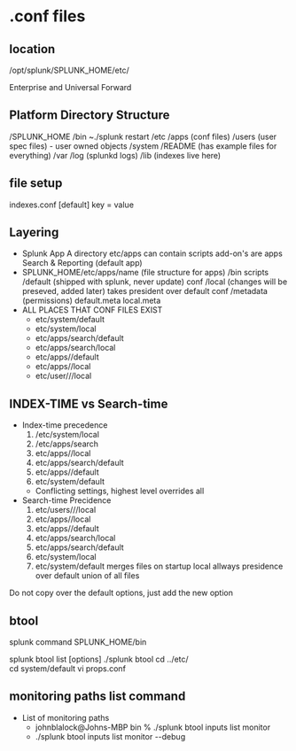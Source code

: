 # .conf files

## location
/opt/splunk/SPLUNK_HOME/etc/

Enterprise and Universal Forward

## Platform Directory Structure

/SPLUNK_HOME
/bin ~./splunk restart
/etc
    /apps (conf files)
    /users (user spec files)
        - user owned objects
    /system
        /README (has example files for everything)
    /var
        /log (splunkd logs)
        /lib (indexes live here)

## file setup
indexes.conf
[default]
key = value

## Layering
- Splunk App
    A directory etc/apps
    can contain scripts
    add-on's are apps 
    Search & Reporting (default app)
- SPLUNK_HOME/etc/apps/name  (file structure for apps)
    /bin scripts
    /default (shipped with splunk, never update)
        conf
    /local (changes will be preseved, added later)
        takes president over default
        conf
    /metadata (permissions)
        default.meta
        local.meta 
- ALL PLACES THAT CONF FILES EXIST
    - etc/system/default
    - etc/system/local
    - etc/apps/search/default
    - etc/apps/search/local
    - etc/apps/<app>/default
    - etc/apps/<app>/local
    - etc/user/<user>/<app>/local

## INDEX-TIME vs Search-time
- Index-time precedence
    1. /etc/system/local
    2. /etc/apps/search
    3. etc/apps/<app>/local
    4. etc/apps/search/default
    5. etc/apps/<app>/default
    6. etc/system/default
    - Conflicting settings, highest level overrides all
- Search-time Precidence
    1. etc/users/<user>/<app>/local
    2. etc/apps/<app>/local
    3. etc/apps/<app>/default
    4. etc/apps/search/local
    5. etc/apps/search/default
    6. etc/system/local
    7. etc/system/default
 merges files on startup
 local allways presidence over default
 union of all files 

Do not copy over the default options, just add the new option

## btool
splunk command 
SPLUNK_HOME/bin

splunk btool <finename> list [options]
./splunk btool 
cd ../etc/  
cd system/default
vi props.conf

## monitoring paths list command
- List of monitoring paths
    - johnblalock@Johns-MBP bin % ./splunk btool inputs list monitor
    - ./splunk btool inputs list monitor --debug

